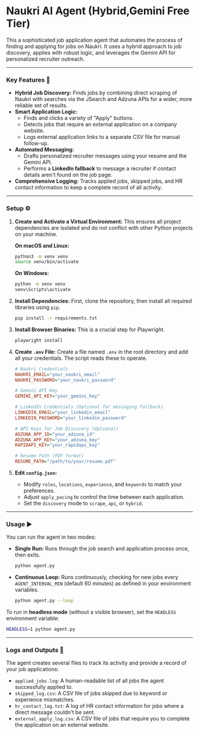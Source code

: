 # Naukri AI Agent (Hybrid,Gemini Free Tier)

This a sophisticated job application agent that automates the process of finding and applying for jobs on Naukri. It uses a hybrid approach to job discovery, applies with robust logic, and leverages the Gemini API for personalized recruiter outreach.

---

### Key Features 🚀
* **Hybrid Job Discovery:** Finds jobs by combining direct scraping of Naukri with searches via the JSearch and Adzuna APIs for a wider, more reliable set of results.
* **Smart Application Logic:**
    * Finds and clicks a variety of "Apply" buttons.
    * Detects jobs that require an external application on a company website.
    * Logs external application links to a separate CSV file for manual follow-up.
* **Automated Messaging:**
    * Drafts personalized recruiter messages using your resume and the Gemini API.
    * Performs a **LinkedIn fallback** to message a recruiter if contact details aren't found on the job page.
* **Comprehensive Logging:** Tracks applied jobs, skipped jobs, and HR contact information to keep a complete record of all activity.

---

### Setup ⚙️
1. **Create and Activate a Virtual Environment:**
    This ensures all project dependencies are isolated and do not conflict with other Python projects on your machine.

    **On macOS and Linux:**
    ```bash
    python3 -m venv venv
    source venv/bin/activate
    ```

    **On Windows:**
    ```bash
    python -m venv venv
    venv\Scripts\activate
    ```

2.  **Install Dependencies:** First, clone the repository, then install all required libraries using `pip`.
    ```bash
    pip install -r requirements.txt
    ```

3.  **Install Browser Binaries:** This is a crucial step for Playwright.
    ```bash
    playwright install
    ```

4.  **Create `.env` File:** Create a file named `.env` in the root directory and add all your credentials. The script reads these to operate.
    ```ini
    # Naukri Credentials
    NAUKRI_EMAIL="your_naukri_email"
    NAUKRI_PASSWORD="your_naukri_password"

    # Gemini API Key
    GEMINI_API_KEY="your_gemini_key"

    # LinkedIn Credentials (Optional for messaging fallback)
    LINKEDIN_EMAIL="your_linkedin_email"
    LINKEDIN_PASSWORD="your_linkedin_password"

    # API Keys for Job Discovery (Optional)
    ADZUNA_APP_ID="your_adzuna_id"
    ADZUNA_APP_KEY="your_adzuna_key"
    RAPIDAPI_KEY="your_rapidapi_key"

    # Resume Path (PDF format)
    RESUME_PATH="/path/to/your/resume.pdf"
    ```

5.  **Edit `config.json`:**
    * Modify `roles`, `locations`, `experience`, and `keywords` to match your preferences.
    * Adjust `apply_pacing` to control the time between each application.
    * Set the `discovery` mode to `scrape`, `api`, or `hybrid`.

---

### Usage ▶️

You can run the agent in two modes:

* **Single Run:** Runs through the job search and application process once, then exits.
    ```bash
    python agent.py
    ```

* **Continuous Loop:** Runs continuously, checking for new jobs every `AGENT_INTERVAL_MIN` (default 60 minutes) as defined in your environment variables.
    ```bash
    python agent.py --loop
    ```

To run in **headless mode** (without a visible browser), set the `HEADLESS` environment variable:
```bash
HEADLESS=1 python agent.py
```
---

### Logs and Outputs 📝

The agent creates several files to track its activity and provide a record of your job applications:
* `applied_jobs.log`: A human-readable list of all jobs the agent successfully applied to.
* `skipped_log.csv`: A CSV file of jobs skipped due to keyword or experience mismatches.
* `hr_contact_log.txt`: A log of HR contact information for jobs where a direct message couldn't be sent.
* `external_apply_log.csv`: A CSV file of jobs that require you to complete the application on an external website.